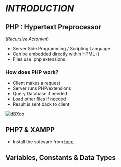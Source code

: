 # *INTRODUCTION*
## PHP : Hypertext Preprocessor 
(*Recursive Acronym*)
- Server Side Programming / Scripting Language
- Can be embedded directly within HTML (<?php?>)
- Files use .php extensions

### How does PHP work?
- Client makes a request
- Server runs PHP/extensions
- Query Database if needed
- Load other files if needed
- Result is sent back to client

![dBXob](https://user-images.githubusercontent.com/61280281/84816005-7faaaf80-b031-11ea-92ae-15df3885c06f.gif)


## PHP7 & XAMPP
* Install the software from [here](https://www.apachefriends.org/index.html).

## Variables, Constants & Data Types
